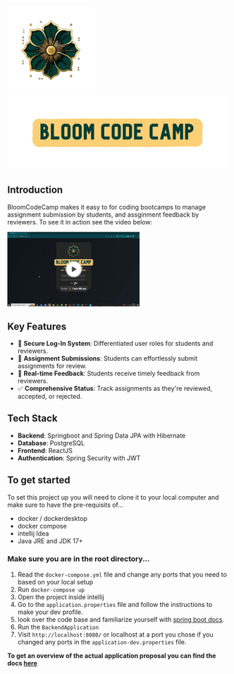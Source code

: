 
<img src="frontend/public/images/bloom_icon_no_bg.png" width="200"><img src="frontend/public/images/bloom_title_no_tagline.png" width="500" height="auto">


## Introduction
BloomCodeCamp makes it easy to for coding bootcamps to manage assignment submission by students, and assginment feedback by reviewers.
To see it in action see the video below:

<a href="https://www.loom.com/share/d57e96372e5d4e33926fe3294aafc7ed?sid=7e0c5952-724a-4c28-b41f-d53450362af9" target="_blank">
    <img src="frontend/public/images/bloom_code_camp_video_demo_thumbnail.png" alt="Video Demo" width="300"/>
</a>



## Key Features
- 🔐 **Secure Log-In System**: Differentiated user roles for students and reviewers.
- 📝 **Assignment Submissions**: Students can effortlessly submit assignments for review.
- 🚀 **Real-time Feedback**: Students receive timely feedback from reviewers.
- ✅ **Comprehensive Status**: Track assignments as they're reviewed, accepted, or rejected.


## Tech Stack
- **Backend**: Springboot and Spring Data JPA with Hibernate
- **Database**: PostgreSQL
- **Frontend**: ReactJS
- **Authentication**: Spring Security with JWT


## To get started
To set this project up you will need to clone it to your local computer and make sure to have the pre-requisits of...
- docker / dockerdesktop
- docker compose
- intellij Idea
- Java JRE and JDK 17+

### Make sure you are in the root directory...
1. Read the `docker-compose.yml` file and change any ports that you need to based on your local setup
2. Run `docker-compose up`
3. Open the project inside intellij
4. Go to the `application.properties` file and follow the instructions to make your dev profile.
5. look over the code base and familiarize yourself with [spring boot docs](https://docs.spring.io/spring-boot/docs/current/reference/htmlsingle/). 
3. Run the `BackendApplication`
4. Visit `http://localhost:8080/` or localhost at a port you chose if you changed any ports in the `application-dev.properties` file.

**To get an overview of the actual application proposal you can find the docs [here](documents/composition_document.md)**
